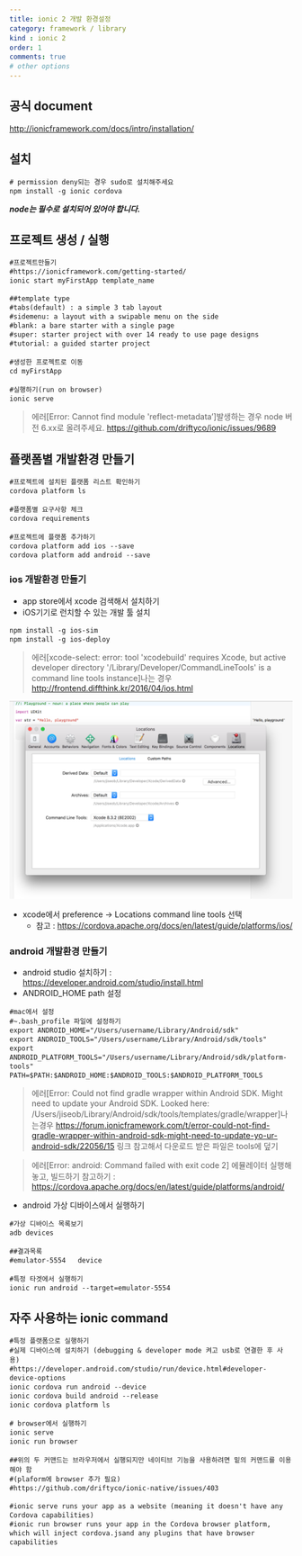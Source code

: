 ```yaml
---
title: ionic 2 개발 환경설정
category: framework / library
kind : ionic 2
order: 1
comments: true
# other options
---
```


## 공식 document
http://ionicframework.com/docs/intro/installation/

## 설치
```sbtshell
# permission deny되는 경우 sudo로 설치해주세요
npm install -g ionic cordova
```

***node는 필수로 설치되어 있어야 합니다.*** 

## 프로젝트 생성 / 실행

```sbtshell
#프로젝트만들기
#https://ionicframework.com/getting-started/
ionic start myFirstApp template_name

##template type
#tabs(default) : a simple 3 tab layout
#sidemenu: a layout with a swipable menu on the side
#blank: a bare starter with a single page
#super: starter project with over 14 ready to use page designs
#tutorial: a guided starter project

#생성한 프로젝트로 이동
cd myFirstApp

#실행하기(run on browser)
ionic serve
```

> 에러[Error: Cannot find module 'reflect-metadata’]발생하는 경우 node 버전 6.xx로 올려주세요.
> https://github.com/driftyco/ionic/issues/9689 

## 플랫폼별 개발환경 만들기

```sbtshell
#프로젝트에 설치된 플랫폼 리스트 확인하기
cordova platform ls

#플랫폼별 요구사항 체크
cordova requirements

#프로젝트에 플랫폼 추가하기
cordova platform add ios --save
cordova platform add android --save
```

### ios 개발환경 만들기

- app store에서 xcode 검색해서 설치하기
- iOS기기로 런치할 수 있는 개발 툴 설치
```sbtshell
npm install -g ios-sim
npm install -g ios-deploy
```

> 에러[xcode-select: error: tool 'xcodebuild' requires Xcode, but active developer directory '/Library/Developer/CommandLineTools' is a command line tools instance]나는 경우
> http://frontend.diffthink.kr/2016/04/ios.html

![ios_setting](/assets/ionic/ios_setting.png "ios 설정")

- xcode에서 preference -> Locations command line tools 선택
  - 참고 : https://cordova.apache.org/docs/en/latest/guide/platforms/ios/

### android 개발환경 만들기

- android studio 설치하기 : https://developer.android.com/studio/install.html
- ANDROID_HOME path 설정
```sbtshell
#mac에서 설정 
#~.bash_profile 파일에 설정하기
export ANDROID_HOME="/Users/username/Library/Android/sdk"
export ANDROID_TOOLS="/Users/username/Library/Android/sdk/tools"
export ANDROID_PLATFORM_TOOLS="/Users/username/Library/Android/sdk/platform-tools"
PATH=$PATH:$ANDROID_HOME:$ANDROID_TOOLS:$ANDROID_PLATFORM_TOOLS
```

> 에러[Error: Could not find gradle wrapper within Android SDK. Might need to update your Android SDK.
> Looked here: /Users/jiseob/Library/Android/sdk/tools/templates/gradle/wrapper]나는경우
> https://forum.ionicframework.com/t/error-could-not-find-gradle-wrapper-within-android-sdk-might-need-to-update-yo-ur-android-sdk/22056/15
> 링크 참고해서 다운로드 받은 파일은 tools에 덮기

> 에러[Error: android: Command failed with exit code 2]
> 에뮬레이터 실행해 놓고, 빌드하기
> 참고하기 : https://cordova.apache.org/docs/en/latest/guide/platforms/android/

- android 가상 디바이스에서 실행하기
```sbtshell
#가상 디바이스 목록보기
adb devices

##결과목록
#emulator-5554   device

#특정 타겟에서 실행하기
ionic run android --target=emulator-5554
```

## 자주 사용하는 ionic command

```sbtshell
#특정 플랫폼으로 실행하기
#실제 디바이스에 설치하기 (debugging & developer mode 켜고 usb로 연결한 후 사용)
#https://developer.android.com/studio/run/device.html#developer-device-options
ionic cordova run android --device
ionic cordova build android --release
ionic cordova platform ls

# browser에서 실행하기
ionic serve 
ionic run browser

##위의 두 커맨드는 브라우저에서 실행되지만 네이티브 기능을 사용하려면 밑의 커맨드를 이용해야 함
#(plaform에 browser 추가 필요)
#https://github.com/driftyco/ionic-native/issues/403

#ionic serve runs your app as a website (meaning it doesn't have any Cordova capabilities)
#ionic run browser runs your app in the Cordova browser platform, which will inject cordova.jsand any plugins that have browser capabilities
```